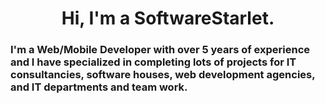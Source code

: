 <h1 align="center">Hi, I'm a SoftwareStarlet.</h1>
<h3>I'm a Web/Mobile Developer with over 5 years of experience and I have specialized in completing lots of projects for IT consultancies, software houses, web development agencies, and IT departments and team work.</h3>
